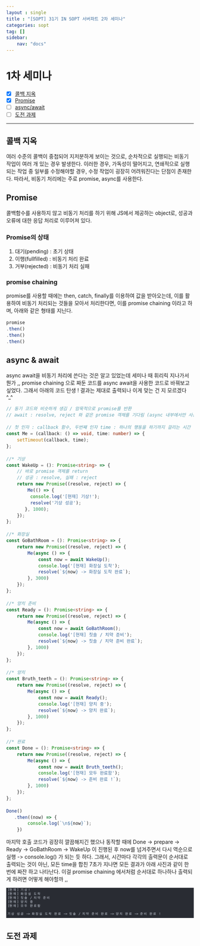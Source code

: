 ```yaml
---
layout : single
title : "[SOPT] 31기 IN SOPT 서버파트 2차 세미나"
categories: sopt
tag: []
sidebar:
    nav: "docs"
---
```


# 1차 세미나

- [x] [콜백 지옥](#콜백-지옥)
- [x] [Promise](#promise)
- [ ] [async/await](#async--await)
- [ ] [도전 과제](#도전-과제)

---

## 콜백 지옥

여러 수준의 콜백이 중첩되어 지저분하게 보이는 것으로, 순차적으로 실행되는 비동기 작업이 여러 개 있는 경우 발생한다. 이러한 경우, 가독성이 떨어지고, 연쇄적으로 실행되는 작업 중 일부를 수정해야할 경우, 수정 작업이 굉장히 어려워진다는 단점이 존재한다. 따라서, 비동기 처리에는 주로 promise, async를 사용한다.

## Promise

콜백함수를 사용하지 않고 비동기 처리를 하기 위해 JS에서 제공하는 object로, 성공과 오류에 대한 응답 처리로 이루어져 있다.

### Promise의 상태

1. 대기(pending) : 초기 상태
2. 이행(fullfilled) : 비동기 처리 완료
3. 거부(rejected) : 비동기 처리 실패

### promise chaining

promise를 사용할 때에는 then, catch, finally를 이용하여 값을 받아오는데, 이를 활용하여 비동기 처리되는 것들을 모아서 처리한다면, 이를 promise chaining 이라고 하며, 아래와 같은 형태를 지닌다.

```typescript
promise
.then()
.then()
.then()
```

## async & await

async await을 비동기 처리에 쓴다는 것은 알고 있었는데 세미나 때 휘리릭 지나가서 뭔가 ,, promise chaining 으로 짜둔 코드를 async await을 사용한 코드로 바꿔보고 싶었다. 그래서 아래의 코드 탄생 ! 결과는 제대로 출력되나 이게 맞는 건 지 모르겠다 ^_^

```typescript
// 동기 코드와 비슷하게 생김 / 암묵적으로 promise를 반환
// await : resolve, reject 와 같은 promise 객체를 기다림 (async 내부에서만 사용 가능)

// 첫 인자 : callback 함수, 두번째 인자 time : 하나의 행동을 하기까지 걸리는 시간
const Me = (callback: () => void, time: number) => {
    setTimeout(callback, time);
};
  
//* 기상
const WakeUp = (): Promise<string> => {
    // 바로 promise 객체를 return
    // 성공 : resolve, 실패 : reject
    return new Promise((resolve, reject) => {
        Me(() => {
         console.log('[현재] 기상!');
         resolve('기상 성공');
       }, 1000);
    });
};

//* 화장실
const GoBathRoom = (): Promise<string> => {
    return new Promise((resolve, reject) => {
        Me(async () => {
            const now = await WakeUp();
            console.log('[현재] 화장실 도착');
            resolve(`${now} -> 화장실 도착 완료`);
        }, 3000)
    });
};

//* 양치 준비
const Ready = (): Promise<string> => {
    return new Promise((resolve, reject) => {
        Me(async () => {
            const now = await GoBathRoom();
            console.log('[현재] 칫솔 / 치약 준비');
            resolve(`${now} -> 칫솔 / 치약 준비 완료`);
        }, 1000)
    });
};

//* 양치
const Bruth_teeth = (): Promise<string> => {
    return new Promise((resolve, reject) => {
        Me(async () => {
            const now = await Ready();
            console.log('[현재] 양치 중');
            resolve(`${now} -> 양치 완료`);
        }, 1000)
    });
};

//* 완료
const Done = (): Promise<string> => {
    return new Promise((resolve, reject) => {
        Me(async () => {
            const now = await Bruth_teeth();
            console.log('[현재] 모두 완료함');
            resolve(`${now} -> 준비 완료 !`);
        }, 1000)
    });
};

Done()
   .then((now) => {
        console.log(`\n${now}`);
    })

```

마지막 호출 코드가 굉장히 깔끔해지긴 했으나 동작할 때에 Done -> prepare -> Ready -> GoBathRoom -> WakeUp 이 진행된 후 now를 넘겨주면서 다시 역순으로 실행 -> console.log() 가 되는 듯 하다. 그래서, 시간마다 각각의 출력문이 순서대로 출력되는 것이 아닌, 모든 time을 합친 7초가 지나면 모든 결과가 아래 사진과 같이 한 번에 짜잔 하고 나타난다. 이걸 promise chaining 에서처럼 순서대로 하나하나 출력되게 하려면 어떻게 해야할까 ,,

<img src="/images/sopt/3.png">


## 도전 과제